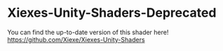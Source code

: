 # Xiexes-Unity-Shaders-Deprecated

You can find the up-to-date version of this shader here!
https://github.com/Xiexe/Xiexes-Unity-Shaders

